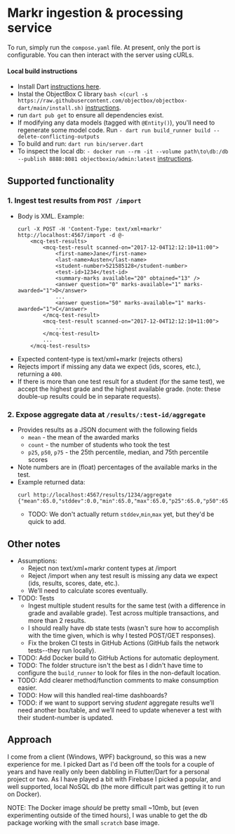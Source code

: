# Markr ingestion & processing service
To run, simply run the `compose.yaml` file. At present, only the port is configurable. You can then interact with the server using cURLs.

#### Local build instructions
- Install Dart [instructions here](https://dart.dev/get-dart#install).
- Instal the ObjectBox C library `bash <(curl -s https://raw.githubusercontent.com/objectbox/objectbox-dart/main/install.sh)` [instructions](https://docs.objectbox.io/getting-started).
- run `dart pub get` to ensure all dependencies exist. 
- If modifying any data models (tagged with `@Entity()`), you'll need to regenerate some model code. Run `- dart run build_runner build --delete-conflicting-outputs`
- To build and run: `dart run bin/server.dart`
- To inspect the local db: `- docker run --rm -it --volume path\to\db:/db --publish 8888:8081 objectboxio/admin:latest` [instructions](https://docs.objectbox.io/data-browser#run-via-docker).


## Supported functionality
### 1. Ingest test results from `POST /import`
- Body is XML. Example:
    ```
    curl -X POST -H 'Content-Type: text/xml+markr' http://localhost:4567/import -d @- 
        <mcq-test-results>
            <mcq-test-result scanned-on="2017-12-04T12:12:10+11:00">
                <first-name>Jane</first-name>
                <last-name>Austen</last-name>
                <student-number>521585128</student-number>
                <test-id>1234</test-id>
                <summary-marks available="20" obtained="13" />
                <answer question="0" marks-available="1" marks-awarded="1">D</answer>
                ...
                <answer question="50" marks-available="1" marks-awarded="1">C</answer>
            </mcq-test-result>
            <mcq-test-result scanned-on="2017-12-04T12:12:10+11:00">
                ...
            </mcq-test-result>
            ...
        </mcq-test-results>
    ```
- Expected content-type is text/xml+markr (rejects others)
- Rejects import if missing any data we expect (ids, scores, etc.), returning a `400`.
- If there is more than one test result for a student (for the same test), we accept the highest grade and the highest available grade. (note: these double-up results could be in separate requests).


### 2. Expose aggregate data at `/results/:test-id/aggregate`
- Provides results as a JSON document with the following fields
    -   `mean` - the mean of the awarded marks
    -   `count` - the number of students who took the test
    -   `p25`, `p50`, `p75` - the 25th percentile, median, and 75th percentile scores
- Note numbers are in (float) percentages of the available marks in the test.
- Example returned data:
    ```
    curl http://localhost:4567/results/1234/aggregate
    {"mean":65.0,"stddev":0.0,"min":65.0,"max":65.0,"p25":65.0,"p50":65.0,"p75":65.0,"count":1}
    ```
    - TODO: We don't actually return `stddev`,`min`,`max` yet, but they'd be quick to add.

## Other notes
- Assumptions:
    - Reject non text/xml+markr content types at /import
    - Reject /import when any test result is missing any data we expect (ids, results, scores, date, etc.).
    - We'll need to calculate scores eventually.
- TODO: Tests
    - Ingest multiple student results for the same test (with a difference in grade and available grade). Test across multiple transactions, and more than 2 results.
    - I should really have db state tests (wasn't sure how to accomplish with the time given, which is why I tested POST/GET responses).
    - Fix the broken CI tests in GitHub Actions (GitHub fails the network tests--they run locally).
- TODO: Add Docker build to GitHub Actions for automatic deployment.
- TODO: The folder structure isn't the best as I didn't have time to configure the `build_runner` to look for files in the non-default location.
- TODO: Add clearer method/function comments to make consumption easier.
- TODO: How will this handled real-time dashboards?
- TODO: if we want to support serving *student* aggregate results we’ll need another box/table, and we’ll need to update whenever a test with their student-number is updated.

## Approach
I come from a client (Windows, WPF) background, so this was a new experience for me. I picked Dart as I'd been off the tools for a couple of years and have really only been dabbling in Flutter/Dart for a personal project or two. As I have played a bit with Firebase I picked a popular, and well supported, local NoSQL db (the more difficult part was getting it to run on Docker).

NOTE: The Docker image *should* be pretty small ~10mb, but (even experimenting outside of the timed hours), I was unable to get the db package working with the small `scratch` base image.